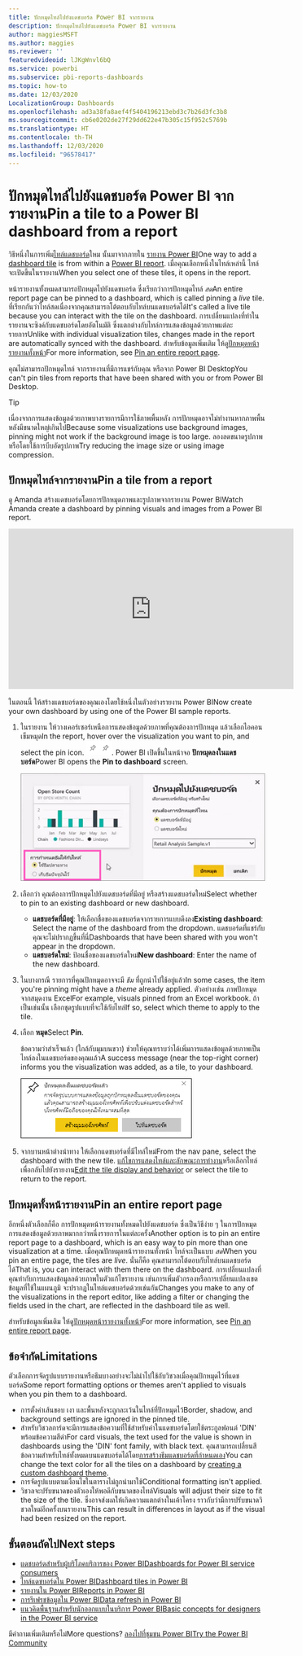 ```yaml
---
title: ปักหมุดไทล์ไปยังแดชบอร์ด Power BI จากรายงาน
description: ปักหมุดไทล์ไปยังแดชบอร์ด Power BI จากรายงาน
author: maggiesMSFT
ms.author: maggies
ms.reviewer: ''
featuredvideoid: lJKgWnvl6bQ
ms.service: powerbi
ms.subservice: pbi-reports-dashboards
ms.topic: how-to
ms.date: 12/03/2020
LocalizationGroup: Dashboards
ms.openlocfilehash: ad3a38fa8aef4f5404196213ebd3c7b26d3fc3b8
ms.sourcegitcommit: cb6e0202de27f29dd622e47b305c15f952c5769b
ms.translationtype: HT
ms.contentlocale: th-TH
ms.lasthandoff: 12/03/2020
ms.locfileid: "96578417"
---
```

# <a name="pin-a-tile-to-a-power-bi-dashboard-from-a-report"></a><span data-ttu-id="245ce-103">ปักหมุดไทล์ไปยังแดชบอร์ด Power BI จากรายงาน</span><span class="sxs-lookup"><span data-stu-id="245ce-103">Pin a tile to a Power BI dashboard from a report</span></span>

<span data-ttu-id="245ce-104">วิธีหนึ่งในการเพิ่ม[ไทล์แดชบอร์ด](../consumer/end-user-tiles.md)ใหม นั้นมาจากภายใน [รายงาน Power BI](../consumer/end-user-reports.md)</span><span class="sxs-lookup"><span data-stu-id="245ce-104">One way to add a [dashboard tile](../consumer/end-user-tiles.md) is from within a [Power BI report](../consumer/end-user-reports.md).</span></span> <span data-ttu-id="245ce-105">เมื่อคุณเลือกหนึ่งในไทล์เหล่านี้ ไทล์จะเปิดขึ้นในรายงาน</span><span class="sxs-lookup"><span data-stu-id="245ce-105">When you select one of these tiles, it opens in the report.</span></span>

<span data-ttu-id="245ce-106">หน้ารายงานทั้งหมดสามารถปักหมุดไปยังแดชบอร์ด ซึ่งเรียกว่าการปักหมุดไทล์ *สด*</span><span class="sxs-lookup"><span data-stu-id="245ce-106">An entire report page can be pinned to a dashboard, which is called pinning a *live* tile.</span></span> <span data-ttu-id="245ce-107">ที่เรียกกันว่าไทล์สดเนื่องจากคุณสามารถโต้ตอบกับไทล์บนแดชบอร์ดได้</span><span class="sxs-lookup"><span data-stu-id="245ce-107">It's called a live tile because you can interact with the tile on the dashboard.</span></span> <span data-ttu-id="245ce-108">การเปลี่ยนแปลงที่ทำในรายงานจะซิงค์กับแดชบอร์ดโดยอัตโนมัติ ซึ่งแตกต่างกับไทล์การแสดงข้อมูลด้วยภาพแต่ละรายการ</span><span class="sxs-lookup"><span data-stu-id="245ce-108">Unlike with individual visualization tiles, changes made in the report are automatically synced with the dashboard.</span></span> <span data-ttu-id="245ce-109">สำหรับข้อมูลเพิ่มเติม ให้ดู[ปักหมุดหน้ารายงานทั้งหน้า](#pin-an-entire-report-page)</span><span class="sxs-lookup"><span data-stu-id="245ce-109">For more information, see [Pin an entire report page](#pin-an-entire-report-page).</span></span>

<span data-ttu-id="245ce-110">คุณไม่สามารถปักหมุดไทล์ จากรายงานที่มีการแชร์กับคุณ หรือจาก Power BI Desktop</span><span class="sxs-lookup"><span data-stu-id="245ce-110">You can't pin tiles from reports that have been shared with you or from Power BI Desktop.</span></span> 

> [!TIP]
> <span data-ttu-id="245ce-111">เนื่องจากการแสดงข้อมูลด้วยภาพบางรายการมีการใช้ภาพพื้นหลัง การปักหมุดอาจไม่ทำงานหากภาพพื้นหลังมีขนาดใหญ่เกินไป</span><span class="sxs-lookup"><span data-stu-id="245ce-111">Because some visualizations use background images, pinning might not work if the background image is too large.</span></span> <span data-ttu-id="245ce-112">ลองลดขนาดรูปภาพ หรือโดยใช้การบีบอัดรูปภาพ</span><span class="sxs-lookup"><span data-stu-id="245ce-112">Try reducing the image size or using image compression.</span></span>  
> 
> 

## <a name="pin-a-tile-from-a-report"></a><span data-ttu-id="245ce-113">ปักหมุดไทล์จากรายงาน</span><span class="sxs-lookup"><span data-stu-id="245ce-113">Pin a tile from a report</span></span>
<span data-ttu-id="245ce-114">ดู Amanda สร้างแดชบอร์ดโดยการปักหมุดภาพและรูปภาพจากรายงาน Power BI</span><span class="sxs-lookup"><span data-stu-id="245ce-114">Watch Amanda create a dashboard by pinning visuals and images from a Power BI report.</span></span>
    

<iframe width="560" height="315" src="https://www.youtube.com/embed/lJKgWnvl6bQ" frameborder="0" allowfullscreen></iframe>

<span data-ttu-id="245ce-115">ในตอนนี้ ให้สร้างแดชบอร์ดของคุณเองโดยใช้หนึ่งในตัวอย่างรายงาน Power BI</span><span class="sxs-lookup"><span data-stu-id="245ce-115">Now create your own dashboard by using one of the Power BI sample reports.</span></span>

1. <span data-ttu-id="245ce-116">ในรายงาน ให้วางเคอร์เซอร์เหนือการแสดงข้อมูลด้วยภาพที่คุณต้องการปักหมุด แล้วเลือกไอคอนเข็มหมุด</span><span class="sxs-lookup"><span data-stu-id="245ce-116">In the report, hover over the visualization you want to pin, and select the pin icon.</span></span> <span data-ttu-id="245ce-117">![ไอคอนเข็มหมุด](media/service-dashboard-pin-tile-from-report/pbi_pintile_small.png)</span><span class="sxs-lookup"><span data-stu-id="245ce-117">![Pin icon](media/service-dashboard-pin-tile-from-report/pbi_pintile_small.png).</span></span> <span data-ttu-id="245ce-118">Power BI เปิดขึ้นในหน้าจอ **ปักหมุดลงในแดชบอร์ด**</span><span class="sxs-lookup"><span data-stu-id="245ce-118">Power BI opens the **Pin to dashboard** screen.</span></span>
   
     ![ได้ปักหมุดหน้าต่างแดชบอร์ด](media/service-dashboard-pin-tile-from-report/pbi_themes2.png)
2. <span data-ttu-id="245ce-120">เลือกว่า คุณต้องการปักหมุดไปยังแดชบอร์ดที่มีอยู่ หรือสร้างแดชบอร์ดใหม่</span><span class="sxs-lookup"><span data-stu-id="245ce-120">Select whether to pin to an existing dashboard or new dashboard.</span></span>
   
   * <span data-ttu-id="245ce-121">**แดชบอร์ดที่มีอยู่**: ให้เลือกชื่อของแดชบอร์ดจากรายการแบบดึงลง</span><span class="sxs-lookup"><span data-stu-id="245ce-121">**Existing dashboard**: Select the name of the dashboard from the dropdown.</span></span> <span data-ttu-id="245ce-122">แดชบอร์ดที่แชร์กับคุณจะไม่ปรากฏขึ้นที่นี่</span><span class="sxs-lookup"><span data-stu-id="245ce-122">Dashboards that have been shared with you won't appear in the dropdown.</span></span>
   * <span data-ttu-id="245ce-123">**แดชบอร์ดใหม่**: ป้อนชื่อของแดชบอร์ดใหม่</span><span class="sxs-lookup"><span data-stu-id="245ce-123">**New dashboard**: Enter the name of the new dashboard.</span></span>
3. <span data-ttu-id="245ce-124">ในบางกรณี รายการที่คุณปักหมุดอาจจะมี *ธีม* ที่ถูกนำไปใช้อยู่แล้ว</span><span class="sxs-lookup"><span data-stu-id="245ce-124">In some cases, the item you're pinning might have a *theme* already applied.</span></span> <span data-ttu-id="245ce-125">ตัวอย่างเช่น ภาพปักหมุดจากสมุดงาน Excel</span><span class="sxs-lookup"><span data-stu-id="245ce-125">For example, visuals pinned from an Excel workbook.</span></span> <span data-ttu-id="245ce-126">ถ้าเป็นเช่นนั้น เลือกชุดรูปแบบที่จะใช้กับไทล์</span><span class="sxs-lookup"><span data-stu-id="245ce-126">If so, select which theme to apply to the tile.</span></span>
4. <span data-ttu-id="245ce-127">เลือก **หมุด**</span><span class="sxs-lookup"><span data-stu-id="245ce-127">Select **Pin**.</span></span>
   
   <span data-ttu-id="245ce-128">ข้อความว่าสำเร็จแล้ว (ใกล้กับมุมบนขวา) ช่วยให้คุณทราบว่าได้เพิ่มการแสดงข้อมูลด้วยภาพเป็นไทล์ลงในแดชบอร์ดของคุณแล้ว</span><span class="sxs-lookup"><span data-stu-id="245ce-128">A success message (near the top-right corner) informs you the visualization was added, as a tile, to your dashboard.</span></span>
   
   ![ข้อความแสดงความสำเร็จ](media/service-dashboard-pin-tile-from-report/pinsuccess.png)
5. <span data-ttu-id="245ce-130">จากบานหน้าต่างนำทาง ให้เลือกแดชบอร์ดที่มีไทล์ใหม่</span><span class="sxs-lookup"><span data-stu-id="245ce-130">From the nav pane, select the dashboard with the new tile.</span></span> <span data-ttu-id="245ce-131">[แก้ไขการแสดงไทล์และลักษณะการทำงาน](service-dashboard-edit-tile.md)หรือเลือกไทล์เพื่อกลับไปยังรายงาน</span><span class="sxs-lookup"><span data-stu-id="245ce-131">[Edit the tile display and behavior](service-dashboard-edit-tile.md) or select the tile to return to the report.</span></span>

## <a name="pin-an-entire-report-page"></a><span data-ttu-id="245ce-132">ปักหมุดทั้งหน้ารายงาน</span><span class="sxs-lookup"><span data-stu-id="245ce-132">Pin an entire report page</span></span>
<span data-ttu-id="245ce-133">อีกหนึ่งตัวเลือกก็คือ การปักหมุดหน้ารายงานทั้งหมดไปยังแดชบอร์ด ซึ่งเป็นวิธีง่าย ๆ ในการปักหมุดการแสดงข้อมูลด้วยภาพมากกว่าหนึ่งรายการในแต่ละครั้ง</span><span class="sxs-lookup"><span data-stu-id="245ce-133">Another option is to pin an entire report page to a dashboard, which is an easy way to pin more than one visualization at a time.</span></span> <span data-ttu-id="245ce-134">เมื่อคุณปักหมุดหน้ารายงานทั้งหน้า ไทล์จะเป็นแบบ *สด*</span><span class="sxs-lookup"><span data-stu-id="245ce-134">When you pin an entire page, the tiles are *live*.</span></span> <span data-ttu-id="245ce-135">นั่นก็คือ คุณสามารถโต้ตอบกับไทล์บนแดชบอร์ดได้</span><span class="sxs-lookup"><span data-stu-id="245ce-135">That is, you can interact with them there on the dashboard.</span></span> <span data-ttu-id="245ce-136">การเปลี่ยนแปลงที่คุณทำกับการแสดงข้อมูลลด้วยภาพในตัวแก้ไขรายงาน เช่นการเพิ่มตัวกรองหรือการเปลี่ยนแปลงเขตข้อมูลที่ใช้ในแผนภูมิ จะปรากฏในไทล์แดชบอร์ดด้วยเช่นกัน</span><span class="sxs-lookup"><span data-stu-id="245ce-136">Changes you make to any of the visualizations in the report editor, like adding a filter or changing the fields used in the chart, are reflected in the dashboard tile as well.</span></span>  

<span data-ttu-id="245ce-137">สำหรับข้อมูลเพิ่มเติม ให้ดู[ปักหมุดหน้ารายงานทั้งหน้า](service-dashboard-pin-live-tile-from-report.md)</span><span class="sxs-lookup"><span data-stu-id="245ce-137">For more information, see [Pin an entire report page](service-dashboard-pin-live-tile-from-report.md).</span></span>

## <a name="limitations"></a><span data-ttu-id="245ce-138">ข้อจำกัด</span><span class="sxs-lookup"><span data-stu-id="245ce-138">Limitations</span></span>
<span data-ttu-id="245ce-139">ตัวเลือกการจัดรูปแบบรายงานหรือธีมบางอย่างจะไม่นำไปใช้กับวิชวลเมื่อคุณปักหมุดไว้ที่แดชบอร์ด</span><span class="sxs-lookup"><span data-stu-id="245ce-139">Some report formatting options or themes aren't applied to visuals when you pin them to a dashboard.</span></span>
- <span data-ttu-id="245ce-140">การตั้งค่าเส้นขอบ เงา และพื้นหลังจะถูกละเว้นในไทล์ที่ปักหมุดไว้</span><span class="sxs-lookup"><span data-stu-id="245ce-140">Border, shadow, and background settings are ignored in the pinned tile.</span></span>
- <span data-ttu-id="245ce-141">สำหรับวิชวลการ์ดจะมีการแสดงข้อความที่ใช้สำหรับค่าในแดชบอร์ดโดยใช้ตระกูลฟอนต์ 'DIN' พร้อมข้อความสีดำ</span><span class="sxs-lookup"><span data-stu-id="245ce-141">For card visuals, the text used for the value is shown in dashboards using the 'DIN' font family, with black text.</span></span> <span data-ttu-id="245ce-142">คุณสามารถเปลี่ยนสีข้อความสำหรับไทล์ทั้งหมดบนแดชบอร์ดได้โดย[การสร้างธีมแดชบอร์ดที่กำหนดเอง](service-dashboard-themes.md)</span><span class="sxs-lookup"><span data-stu-id="245ce-142">You can change the text color for all the tiles on a dashboard by [creating a custom dashboard theme](service-dashboard-themes.md).</span></span>
- <span data-ttu-id="245ce-143">การจัดรูปแบบตามเงื่อนไขในตารางไม่ถูกนำมาใช้</span><span class="sxs-lookup"><span data-stu-id="245ce-143">Conditional formatting isn't applied.</span></span>
- <span data-ttu-id="245ce-144">วิชวลจะปรับขนาดของตัวเองให้พอดีกับขนาดของไทล์</span><span class="sxs-lookup"><span data-stu-id="245ce-144">Visuals will adjust their size to fit the size of the tile.</span></span> <span data-ttu-id="245ce-145">ซึ่งอาจส่งผลให้เกิดความแตกต่างในเค้าโครง ราวกับว่ามีการปรับขนาดวิชวลใหม่อีกครั้งบนรายงาน</span><span class="sxs-lookup"><span data-stu-id="245ce-145">This can result in differences in layout as if the visual had been resized on the report.</span></span>

## <a name="next-steps"></a><span data-ttu-id="245ce-146">ขั้นตอนถัดไป</span><span class="sxs-lookup"><span data-stu-id="245ce-146">Next steps</span></span>
- [<span data-ttu-id="245ce-147">แดชบอร์ดสำหรับผู้บริโภคบริการของ Power BI</span><span class="sxs-lookup"><span data-stu-id="245ce-147">Dashboards for Power BI service consumers</span></span>](../consumer/end-user-dashboards.md)
- [<span data-ttu-id="245ce-148">ไทล์แดชบอร์ดใน Power BI</span><span class="sxs-lookup"><span data-stu-id="245ce-148">Dashboard tiles in Power BI</span></span>](../consumer/end-user-tiles.md)
- [<span data-ttu-id="245ce-149">รายงานใน Power BI</span><span class="sxs-lookup"><span data-stu-id="245ce-149">Reports in Power BI</span></span>](../consumer/end-user-reports.md)
- [<span data-ttu-id="245ce-150">การรีเฟรชข้อมูลใน Power BI</span><span class="sxs-lookup"><span data-stu-id="245ce-150">Data refresh in Power BI</span></span>](../connect-data/refresh-data.md)
- [<span data-ttu-id="245ce-151">แนวคิดพื้นฐานสำหรับนักออกแบบในบริการ Power BI</span><span class="sxs-lookup"><span data-stu-id="245ce-151">Basic concepts for designers in the Power BI service</span></span>](../fundamentals/service-basic-concepts.md)

<span data-ttu-id="245ce-152">มีคำถามเพิ่มเติมหรือไม่</span><span class="sxs-lookup"><span data-stu-id="245ce-152">More questions?</span></span> [<span data-ttu-id="245ce-153">ลองไปที่ชุมชน Power BI</span><span class="sxs-lookup"><span data-stu-id="245ce-153">Try the Power BI Community</span></span>](https://community.powerbi.com/)
